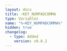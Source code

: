 ```yaml
---
layout: docs
title: ~KEY_NUMPADCOMMA
type: Variables
name: "%~KEY_NUMPADCOMMA%"
hidden: true
changelog:
  - type: Added
    version: v0.8.2
---
```

